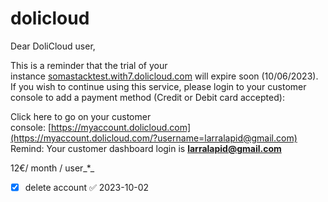 # dolicloud
Dear DoliCloud user,  
  
This is a reminder that the trial of your instance [somastacktest.with7.dolicloud.com](https://somastacktest.with7.dolicloud.com/) will expire soon (10/06/2023). If you wish to continue using this service, please login to your customer console to add a payment method (Credit or Debit card accepted):

Click here to go on your customer console: [https://myaccount.dolicloud.com](https://myaccount.dolicloud.com/?username=larralapid@gmail.com)  
Remind: Your customer dashboard login is **[larralapid@gmail.com](mailto:larralapid@gmail.com)**

12€/ month / user_*_


- [x] delete account ✅ 2023-10-02